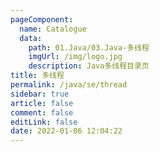 ```yaml
---
pageComponent: 
  name: Catalogue
  data: 
    path: 01.Java/03.Java-多线程
    imgUrl: /img/logo.jpg
    description: Java多线程目录页
title: 多线程
permalink: /java/se/thread
sidebar: true
article: false
comment: false
editLink: false
date: 2022-01-06 12:04:22
---
```

